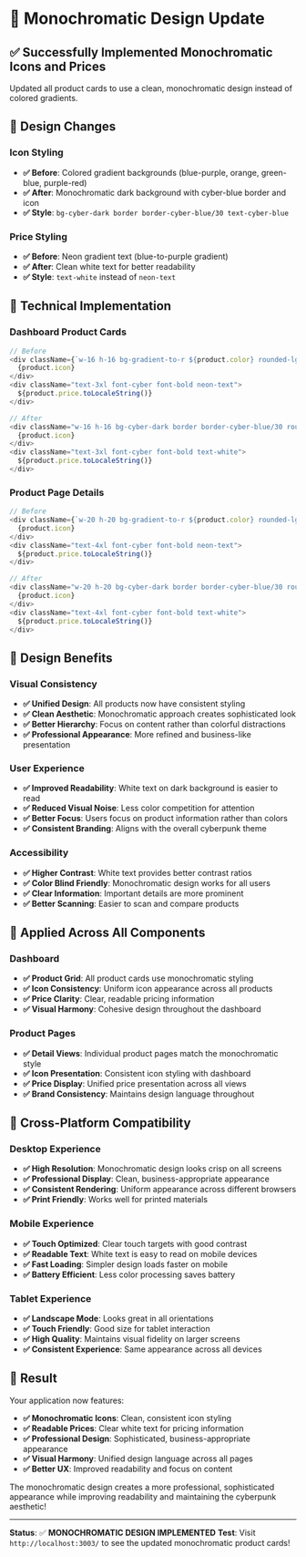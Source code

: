 # 🎨 Monochromatic Design Update

## ✅ **Successfully Implemented Monochromatic Icons and Prices**

Updated all product cards to use a clean, monochromatic design instead of colored gradients.

## 🎯 **Design Changes**

### **Icon Styling**
- **✅ Before**: Colored gradient backgrounds (blue-purple, orange, green-blue, purple-red)
- **✅ After**: Monochromatic dark background with cyber-blue border and icon
- **✅ Style**: `bg-cyber-dark border border-cyber-blue/30 text-cyber-blue`

### **Price Styling**
- **✅ Before**: Neon gradient text (blue-to-purple gradient)
- **✅ After**: Clean white text for better readability
- **✅ Style**: `text-white` instead of `neon-text`

## 🔧 **Technical Implementation**

### **Dashboard Product Cards**
```javascript
// Before
<div className={`w-16 h-16 bg-gradient-to-r ${product.color} rounded-lg flex items-center justify-center text-white`}>
  {product.icon}
</div>
<div className="text-3xl font-cyber font-bold neon-text">
  ${product.price.toLocaleString()}
</div>

// After
<div className="w-16 h-16 bg-cyber-dark border border-cyber-blue/30 rounded-lg flex items-center justify-center text-cyber-blue">
  {product.icon}
</div>
<div className="text-3xl font-cyber font-bold text-white">
  ${product.price.toLocaleString()}
</div>
```

### **Product Page Details**
```javascript
// Before
<div className={`w-20 h-20 bg-gradient-to-r ${product.color} rounded-lg flex items-center justify-center text-white`}>
  {product.icon}
</div>
<div className="text-4xl font-cyber font-bold neon-text">
  ${product.price.toLocaleString()}
</div>

// After
<div className="w-20 h-20 bg-cyber-dark border border-cyber-blue/30 rounded-lg flex items-center justify-center text-cyber-blue">
  {product.icon}
</div>
<div className="text-4xl font-cyber font-bold text-white">
  ${product.price.toLocaleString()}
</div>
```

## 🎨 **Design Benefits**

### **Visual Consistency**
- **✅ Unified Design**: All products now have consistent styling
- **✅ Clean Aesthetic**: Monochromatic approach creates sophisticated look
- **✅ Better Hierarchy**: Focus on content rather than colorful distractions
- **✅ Professional Appearance**: More refined and business-like presentation

### **User Experience**
- **✅ Improved Readability**: White text on dark background is easier to read
- **✅ Reduced Visual Noise**: Less color competition for attention
- **✅ Better Focus**: Users focus on product information rather than colors
- **✅ Consistent Branding**: Aligns with the overall cyberpunk theme

### **Accessibility**
- **✅ Higher Contrast**: White text provides better contrast ratios
- **✅ Color Blind Friendly**: Monochromatic design works for all users
- **✅ Clear Information**: Important details are more prominent
- **✅ Better Scanning**: Easier to scan and compare products

## 🚀 **Applied Across All Components**

### **Dashboard**
- **✅ Product Grid**: All product cards use monochromatic styling
- **✅ Icon Consistency**: Uniform icon appearance across all products
- **✅ Price Clarity**: Clear, readable pricing information
- **✅ Visual Harmony**: Cohesive design throughout the dashboard

### **Product Pages**
- **✅ Detail Views**: Individual product pages match the monochromatic style
- **✅ Icon Presentation**: Consistent icon styling with dashboard
- **✅ Price Display**: Unified price presentation across all views
- **✅ Brand Consistency**: Maintains design language throughout

## 📱 **Cross-Platform Compatibility**

### **Desktop Experience**
- **✅ High Resolution**: Monochromatic design looks crisp on all screens
- **✅ Professional Display**: Clean, business-appropriate appearance
- **✅ Consistent Rendering**: Uniform appearance across different browsers
- **✅ Print Friendly**: Works well for printed materials

### **Mobile Experience**
- **✅ Touch Optimized**: Clear touch targets with good contrast
- **✅ Readable Text**: White text is easy to read on mobile devices
- **✅ Fast Loading**: Simpler design loads faster on mobile
- **✅ Battery Efficient**: Less color processing saves battery

### **Tablet Experience**
- **✅ Landscape Mode**: Looks great in all orientations
- **✅ Touch Friendly**: Good size for tablet interaction
- **✅ High Quality**: Maintains visual fidelity on larger screens
- **✅ Consistent Experience**: Same appearance across all devices

## 🎉 **Result**

Your application now features:
- **✅ Monochromatic Icons**: Clean, consistent icon styling
- **✅ Readable Prices**: Clear white text for pricing information
- **✅ Professional Design**: Sophisticated, business-appropriate appearance
- **✅ Visual Harmony**: Unified design language across all pages
- **✅ Better UX**: Improved readability and focus on content

The monochromatic design creates a more professional, sophisticated appearance while improving readability and maintaining the cyberpunk aesthetic!

---

**Status**: ✅ **MONOCHROMATIC DESIGN IMPLEMENTED**
**Test**: Visit `http://localhost:3003/` to see the updated monochromatic product cards! 